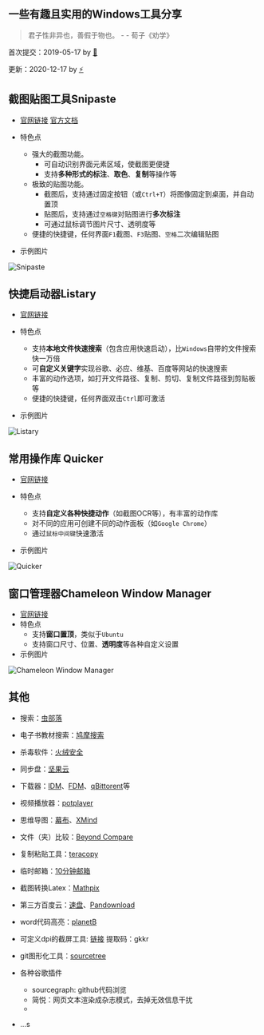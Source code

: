 ## 一些有趣且实用的Windows工具分享

> 君子性非异也，善假于物也。         - - 荀子《劝学》

首次提交：2019-05-17 by [🐲](https://github.com/Jngwl)

更新：2020-12-17 by [⚡](https://www.zhihu.com/people/shaoeric)



## 截图贴图工具Snipaste

- [官网链接](https://zh.snipaste.com/)    [官方文档](https://docs.snipaste.com/zh-cn/)

- 特色点
  - 强大的截图功能。
    - 可自动识别界面元素区域，使截图更便捷
    - 支持**多种形式的标注**、**取色**、**复制**等操作等
  - 极致的贴图功能。
    - 截图后，支持通过固定按钮（或`Ctrl+T`）将图像固定到桌面，并自动置顶
    - 贴图后，支持通过`空格键`对贴图进行**多次标注**
    - 可通过鼠标调节图片尺寸、透明度等
  - 便捷的快捷键，任何界面`F1`截图、`F3`贴图、`空格`二次编辑贴图

- 示例图片

![Snipaste](Snipaste.png)

## 快捷启动器Listary

- [官网链接](https://www.listary.com/)

- 特色点
  - 支持**本地文件快速搜索**（包含应用快速启动），比`Windows`自带的文件搜索快一万倍  
  - 可**自定义关键字**实现谷歌、必应、维基、百度等网站的快速搜索
  - 丰富的动作选项，如打开文件路径、复制、剪切、复制文件路径到剪贴板等
  - 便捷的快捷键，任何界面双击`Ctrl`即可激活
- 示例图片

![Listary](Listary.png)

## 常用操作库 Quicker

- [官网链接](https://getquicker.net/)
- 特色点
  - 支持**自定义各种快捷动作**（如截图OCR等），有丰富的动作库
  - 对不同的应用可创建不同的动作面板（如`Google Chrome`）
  - 通过`鼠标中间键`快速激活

- 示例图片

![Quicker](Quicker.png)

## 窗口管理器Сhameleon Window Manager

- [官网链接](http://www.chameleon-managers.com/window-manager/)
- 特色点
  - 支持**窗口置顶**，类似于`Ubuntu`
  - 支持窗口尺寸、位置、**透明度**等各种自定义设置
- 示例图片

![Сhameleon Window Manager](Сhameleon.png)

## 其他

- 搜索：[虫部落](https://search.chongbuluo.com/)
- 电子书教材搜索：[鸠摩搜索](https://www.jiumodiary.com/)
- 杀毒软件：[火绒安全](https://www.huorong.cn/)
- 同步盘：[坚果云](https://www.jianguoyun.com/)
- 下载器：[IDM](https://www.internetdownloadmanager.com/)、[FDM](https://www.freedownloadmanager.org/zh/)、[qBittorent](https://www.jngwl.top/2019/05/10/qBittorrent%E4%BD%BF%E7%94%A8/)等
- 视频播放器：[potplayer](https://daumpotplayer.com/)
- 思维导图：[幕布](https://mubu.com/)、[XMind](https://www.xmind.cn/)
- 文件（夹）比较：[Beyond Compare](https://www.scootersoftware.com/)
- 复制粘贴工具：[teracopy](https://www.codesector.com/teracopy)
- 临时邮箱：[10分钟邮箱](http://mail.bccto.me/)
- 截图转换Latex：[Mathpix](https://mathpix.com/)
- 第三方百度云：[速盘](https://www.speedpan.com/)、[Pandownload](http://pandownload.com/)
- word代码高亮：[planetB](http://www.planetb.ca/syntax-highlight-word)
- 可定义dpi的截屏工具: [链接](https://pan.baidu.com/s/1M8QKMOxPq4hyczfDhO8spw)  提取码：gkkr 
- git图形化工具：[sourcetree](https://www.sourcetreeapp.com/)
- 各种谷歌插件

  - sourcegraph: github代码浏览
  - 简悦：网页文本渲染成杂志模式，去掉无效信息干扰
  - 
- ...s

